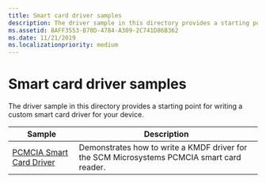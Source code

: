 ```yaml
---
title: Smart card driver samples
description: The driver sample in this directory provides a starting point for writing a custom smart card driver for your device.
ms.assetid: 8AFF3553-B70D-4784-A309-2C741D86B362
ms.date: 11/21/2019
ms.localizationpriority: medium
---
```


# Smart card driver samples

The driver sample in this directory provides a starting point for writing a custom smart card driver for your device.

| Sample | Description |
| --- | --- |
| [PCMCIA Smart Card Driver](/samples/microsoft/windows-driver-samples/pcmcia-smart-card-driver) | Demonstrates how to write a KMDF driver for the SCM Microsystems PCMCIA smart card reader. |